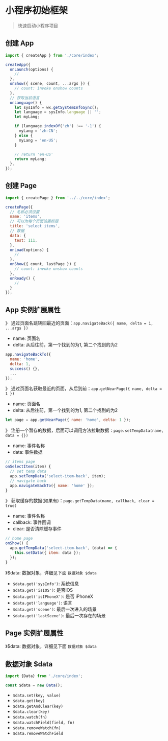 # 小程序初始框架

> 快速启动小程序项目

## 创建 App

```js
import { createApp } from './core/index';

createApp({
  onLaunch(options) {
    //
  },
  onShow({ scene, count, ...args }) {
    // count: invoke onshow counts
  },
  // 获取当前语言
  onLanguage() {
    let sysInfo = wx.getSystemInfoSync();
    let language = sysInfo.language || '';
    let myLang;

    if (language.indexOf('zh') !== '-1') {
      myLang = 'zh-CN';
    } else {
      myLang = 'en-US';
    }

    // return 'en-US'
    return myLang;
  },
});
```

## 创建 Page

```js
import { createPage } from '../../core/index';

createPage({
  // 名称必须设置
  name: 'items',
  // 可以为每个页面设置标题
  title: 'select items',
  // 数据
  data: {
    test: 111,
  },
  onLoad(options) {
    //
  },
  onShow({ count, lastPage }) {
    // count: invoke onshow counts
  },
  onReady() {
    //
  }
});
```

## App 实例扩展属性

》 通过页面名跳转回最近的页面：`app.navigateBack({ name, delta = 1, ...args })`

- name: 页面名
- delta: 从后往前，第一个找到的为1, 第二个找到的为2

```js
app.navigateBackTo({
  name: 'home',
  delta: 1,
  success() {},
  ...
});
```

》 通过页面名获取最近的页面，从后到前：`app.getNearPage({ name, delta = 1 })`

- name: 页面名
- delta: 从后往前，第一个找到的为1, 第二个找到的为2

```js
let page = app.getNearPage({ name: 'home', delta: 1 });
```

》 注册一个暂存的数据，后面可以调用方法拉取数据：`page.setTempData(name, data = {})`

- name: 事件名称
- data: 事件数据

```js
// items page
onSelectItem(item) {
  // set temp data
  app.setTempData('select-item-back', item);
  // navigate back
  app.navigateBackTo({ name: 'home' });
}
```

》 获取缓存的数据(如果有)：`page.getTempData(name, callback, clear = true)`

- name: 事件名称
- callback: 事件回调
- clear: 是否清除缓存事件

```js
// home page
onShow() {
  app.getTempData('select-item-back', (data) => {
    this.setData({ item: data });
  });
}
```

》$data: 数据对象，详细见下面 `数据对象 $data`

- `$data.get('sysInfo')`: 系统信息
- `$data.get('isIOS')`: 是否IOS
- `$data.get('isIPhoneX')`: 是否 iPhoneX
- `$data.get('language')`: 语言
- `$data.get('scene')`: 最后一次进入的场景
- `$data.get('lastScene')`: 最后一次存在的场景

## Page 实例扩展属性

》$data: 数据对象，详细见下面 `数据对象 $data`

## 数据对象 $data

```js
import {Data} from './core/index';

const $data = new Data();
```

- `$data.set(key, value)`
- `$data.get(key)`
- `$data.getAndClear(key)`
- `$data.clear(key)`
- `$data.watch(fn)`
- `$data.watchField(field, fn)`
- `$data.removeWatch(fn)`
- `$data.removeWatchField`
